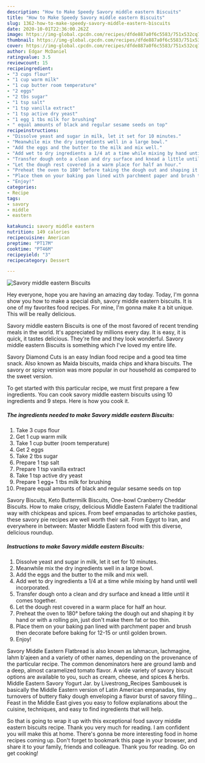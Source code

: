 ```yaml
---
description: "How to Make Speedy Savory middle eastern Biscuits"
title: "How to Make Speedy Savory middle eastern Biscuits"
slug: 1362-how-to-make-speedy-savory-middle-eastern-biscuits
date: 2020-10-01T22:36:00.262Z
image: https://img-global.cpcdn.com/recipes/dfde887a0f6c5583/751x532cq70/savory-middle-eastern-biscuits-recipe-main-photo.jpg
thumbnail: https://img-global.cpcdn.com/recipes/dfde887a0f6c5583/751x532cq70/savory-middle-eastern-biscuits-recipe-main-photo.jpg
cover: https://img-global.cpcdn.com/recipes/dfde887a0f6c5583/751x532cq70/savory-middle-eastern-biscuits-recipe-main-photo.jpg
author: Edgar McDaniel
ratingvalue: 3.5
reviewcount: 15
recipeingredient:
- "3 cups flour"
- "1 cup warm milk"
- "1 cup butter room temperature"
- "2 eggs"
- "2 tbs sugar"
- "1 tsp salt"
- "1 tsp vanilla extract"
- "1 tsp active dry yeast"
- "1 egg 1 tbs milk for brushing"
- " equal amounts of black and regular sesame seeds on top"
recipeinstructions:
- "Dissolve yeast and sugar in milk, let it set for 10 minutes."
- "Meanwhile mix the dry ingredients well in a large bowl."
- "Add the eggs and the butter to the milk and mix well."
- "Add wet to dry ingredients a 1/4 at a time while mixing by hand until well incorporated."
- "Transfer dough onto a clean and dry surface and knead a little until it comes together."
- "Let the dough rest covered in a warm place for half an hour."
- "Preheat the oven to 180° before taking the dough out and shaping it by hand or with a rolling pin, just don&#39;t make them fat or too thin."
- "Place them on your baking pan lined with parchment paper and brush then decorate before baking for 12-15 or until golden brown."
- "Enjoy!"
categories:
- Recipe
tags:
- savory
- middle
- eastern

katakunci: savory middle eastern 
nutrition: 149 calories
recipecuisine: American
preptime: "PT17M"
cooktime: "PT46M"
recipeyield: "3"
recipecategory: Dessert

---
```



![Savory middle eastern Biscuits](https://img-global.cpcdn.com/recipes/dfde887a0f6c5583/751x532cq70/savory-middle-eastern-biscuits-recipe-main-photo.jpg)

Hey everyone, hope you are having an amazing day today. Today, I'm gonna show you how to make a special dish, savory middle eastern biscuits. It is one of my favorites food recipes. For mine, I'm gonna make it a bit unique. This will be really delicious.

Savory middle eastern Biscuits is one of the most favored of recent trending meals in the world. It's appreciated by millions every day. It is easy, it is quick, it tastes delicious. They're fine and they look wonderful. Savory middle eastern Biscuits is something which I've loved my entire life.

Savory Diamond Cuts is an easy Indian food recipe and a good tea time snack. Also known as Maida biscuits, maida chips and khara biscuits. The savory or spicy version was more popular in our household as compared to the sweet version.


To get started with this particular recipe, we must first prepare a few ingredients. You can cook savory middle eastern biscuits using 10 ingredients and 9 steps. Here is how you cook it.

<!--inarticleads1-->

##### The ingredients needed to make Savory middle eastern Biscuits:

1. Take 3 cups flour
1. Get 1 cup warm milk
1. Take 1 cup butter (room temperature)
1. Get 2 eggs
1. Take 2 tbs sugar
1. Prepare 1 tsp salt
1. Prepare 1 tsp vanilla extract
1. Take 1 tsp active dry yeast
1. Prepare 1 egg+ 1 tbs milk for brushing
1. Prepare  equal amounts of black and regular sesame seeds on top


Savory Biscuits, Keto Buttermilk Biscuits, One-bowl Cranberry Cheddar Biscuits. How to make crispy, delicious Middle Eastern Falafel the traditional way with chickpeas and spices. From beef empanadas to artichoke pasties, these savory pie recipes are well worth their salt. From Egypt to Iran, and everywhere in between: Master Middle Eastern food with this diverse, delicious roundup. 

<!--inarticleads2-->

##### Instructions to make Savory middle eastern Biscuits:

1. Dissolve yeast and sugar in milk, let it set for 10 minutes.
1. Meanwhile mix the dry ingredients well in a large bowl.
1. Add the eggs and the butter to the milk and mix well.
1. Add wet to dry ingredients a 1/4 at a time while mixing by hand until well incorporated.
1. Transfer dough onto a clean and dry surface and knead a little until it comes together.
1. Let the dough rest covered in a warm place for half an hour.
1. Preheat the oven to 180° before taking the dough out and shaping it by hand or with a rolling pin, just don&#39;t make them fat or too thin.
1. Place them on your baking pan lined with parchment paper and brush then decorate before baking for 12-15 or until golden brown.
1. Enjoy!


Savory Middle Eastern Flatbread is also known as lahmacun, lachmagine, lahm b&#39;ajeen and a variety of other names, depending on the provenance of the particular recipe. The common denominators here are ground lamb and a deep, almost caramelized tomato flavor. A wide variety of savory biscuit options are available to you, such as cream, cheese, and spices &amp; herbs. Middle Eastern Savory Yogurt Jar. by Livestrong_Recipes Sambousek is basically the Middle Eastern version of Latin American empanadas, tiny turnovers of buttery flaky dough enveloping a flavor burst of savory filling… Feast in the Middle East gives you easy to follow explanations about the cuisine, techniques, and easy to find ingredients that will help. 

So that is going to wrap it up with this exceptional food savory middle eastern biscuits recipe. Thank you very much for reading. I am confident you will make this at home. There's gonna be more interesting food in home recipes coming up. Don't forget to bookmark this page in your browser, and share it to your family, friends and colleague. Thank you for reading. Go on get cooking!
